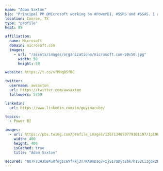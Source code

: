 ```yaml
---
name: "Adam Saxton"
bio: "Principal PM @Microsoft working on #PowerBI, #SSRS and #SSAS. I also go by @GuyInACube"
location: Conroe, TX
type: "profile"
heat: 89

affiliation:
  name: Microsoft
  domain: microsoft.com
  images:
    - url: "/assets/images/organizations/microsoft.com-50x50.jpg"
      width: 50
      height: 50

website: https://t.co/sfMHqOSfBC

twitter:
  username: awsaxton
  url: https://twitter.com/awsaxton
  followers: 5759

linkedin:
  url: https://www.linkedin.com/in/guyinacube/

topics:
  - Power BI

images:
  - url: https://pbs.twimg.com/profile_images/1367134870779101197/1pI9LWWn_400x400.jpg
    width: 400
    height: 400
    isCached: true
    title: "Adam Saxton"

secured: "OO7Fs3HJbB4uRf8gIc6VfFkj3T/KA9mDsqv+xjSI7QDytEbk/h1S2CiIgbx2RDbx6IZtlaBhsVY0qOgkPVqaVrr03FTbrFR0wbhxjaaLPYTXCQ3fGMigq65+xbdakrC8EGY38XYjjuGuaQWg8RCe1wUwOlBwT+A4toGKDzD8XC5sF0LCxjm3tfc/qO++N63kyd7X3O74xbeGuRTXaryqxUYKhBAOMfiYoNcHTkBJySxjz3sL5IP3WCZ2roMr44VGbTQc0VUyiRfzMelsGNP4XtHwx4bHDTB2+WF1hIHKGXRlBFi+DsQ9pgow/6BMDq4BC7wkO/UxwAZSY0R4qhS+1EFm5NBmaWmRuknD0IMYLLgOsUsGhPDXxOt+cfAMAH5NxAKPjTH4MVJX2m+hFyv7eLC0NVNzqnSa73jYi1ux6As=;4TEhnqUjUxzOdaDjz0xw4w=="
---
```



